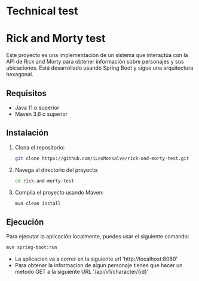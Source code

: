 # Technical test
# Rick and Morty test

Este proyecto es una implementación de un sistema que interactúa con la API de Rick and Morty para obtener información sobre personajes y sus ubicaciones.
Está desarrollado usando Spring Boot y sigue una arquitectura hexagonal.

## Requisitos

- Java 11 o superior
- Maven 3.6 o superior

## Instalación

1. Clona el repositorio:
    ```bash
    git clone https://github.com/iLeoMonsalve/rick-and-morty-test.git
    ```
2. Navega al directorio del proyecto:
    ```bash
    cd rick-and-morty-test
    ```
3. Compila el proyecto usando Maven:
    ```bash
    mvn clean install
    ```

## Ejecución

Para ejecutar la aplicación localmente, puedes usar el siguiente comando:
```bash
mvn spring-boot:run
```
- La aplicacion va a correr en la siguiente url 'http://localhost:8080'
- Para obtener la informacion de algun personaje tienes que hacer un metodo GET a la siguiente URL '/api/v1/character/{id}'

